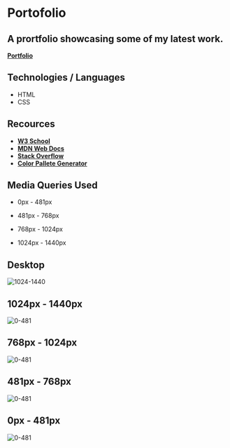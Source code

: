 # Portofolio
## A prortfolio showcasing some of my latest work.

[**Portfolio**](https://sebzg.github.io/szg-portfolio/)

## Technologies / Languages
- HTML
- CSS

## Recources
- [**W3 School**](https://www.w3schools.com/)
- [**MDN Web Docs**](https://developer.mozilla.org/)
- [**Stack Overflow**](https://stackoverflow.com/)
- [**Color Pallete Generator**](https://coolors.co/)

## Media Queries Used

- 0px - 481px

- 481px - 768px

- 768px - 1024px

- 1024px - 1440px

## Desktop

![1024-1440](./assets/images/demos/Portofolio-Desktop.png)

## 1024px - 1440px

![0-481](./assets/images/demos/Portfolio-1024-1440.png)

## 768px - 1024px

![0-481](./assets/images/demos/Portfolio-768-1024.png)

## 481px - 768px

![0-481](./assets/images/demos/Portfolio-481-768.png)

## 0px - 481px

![0-481](./assets/images/demos/Portfolio-0-481.png)